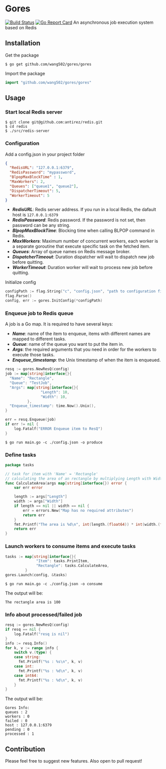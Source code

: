 # Gores
[![Build Status](https://travis-ci.com/wang502/gores.svg?token=KeHkjMsksZ2RWDDg6h5k&branch=master)](https://travis-ci.org/wang502/gores) [![Go Report Card](https://goreportcard.com/badge/github.com/wang502/gores)](https://goreportcard.com/report/github.com/wang502/gores)
An asynchronous job execution system based on Redis

## Installation
Get the package
```
$ go get github.com/wang502/gores/gores
```
Import the package
```go
import "github.com/wang502/gores/gores"
```

## Usage
### Start local Redis server
```
$ git clone git@github.com:antirez/redis.git
$ cd redis
$ ./src/redis-server
```

### Configuration
Add a config.json in your project folder
```json
{
  "RedisURL": "127.0.0.1:6379",
  "RedisPassword": "mypassword",
  "BlpopMaxBlockTime" : 1,
  "MaxWorkers": 2,
  "Queues": ["queue1", "queue2"],
  "DispatcherTimeout": 5,
  "WorkerTimeout": 5
}
```
- ***RedisURL***: Redis server address. If you run in a local Redis, the dafault host is ```127.0.0.1:6379```
- ***RedisPassword***: Redis password. If the password is not set, then password can be any string.
- ***BlpopMaxBlockTime***: Blocking time when calling BLPOP command in Redis.
- ***MaxWorkers***: Maximum number of concurrent workers, each worker is a separate goroutine that execute specific task on the fetched item.
- ***Queues***: Array of queue names on Redis message broker.
- ***DispatcherTimeout***: Duration dispatcher will wait to dispatch new job before quitting.
- ***WorkerTimeout***: Duration worker will wait to process new job before quitting.

Initialize config
```go
configPath := flag.String("c", "config.json", "path to configuration file")
flag.Parse()
config, err := gores.InitConfig(*configPath)
```

### Enqueue job to Redis queue
A job is a Go map. It is required to have several keys:
- ***Name***: name of the item to enqueue, items with different names are mapped to different tasks.
- ***Queue***: name of the queue you want to put the item in.
- ***Args***: the required arguments that you need in order for the workers to execute those tasks.
- ***Enqueue_timestamp***: the Unix timestamp of when the item is enqueued.

```go
resq := gores.NewResQ(config)
job := map[string]interface{}{
  "Name": "Rectangle",
  "Queue": "TestJob",
  "Args": map[string]interface{}{
                "Length": 10,
                "Width": 10,
          },
  "Enqueue_timestamp": time.Now().Unix(),
}

err = resq.Enqueue(job)
if err != nil {
	log.Fatalf("ERROR Enqueue item to ResQ")
}
```

```
$ go run main.go -c ./config.json -o produce
```

### Define tasks
```go
package tasks

// task for item with 'Name' = 'Rectangle'
// calculating the area of an rectangle by multiplying Length with Width
func CalculateArea(args map[string]interface{}) error {
    var err error

    length := args["Length"]
    width := args["Width"]
    if length == nil || width == nil {
        err = errors.New("Map has no required attributes")
        return err
    }
    fmt.Printf("The area is %d\n", int(length.(float64)) * int(width.(float64)))
    return err
}
```

### Launch workers to consume items and execute tasks
```go
tasks := map[string]interface{}{
              "Item": tasks.PrintItem,
              "Rectangle": tasks.CalculateArea,
         }
gores.Launch(config, &tasks)
```

```
$ go run main.go -c ./config.json -o consume
```

The output will be:
```
The rectangle area is 100
```

### Info about processed/failed job
```go
resq := gores.NewResQ(config)
if resq == nil {
    log.Fatalf("resq is nil")
}
info := resq.Info()
for k, v := range info {
    switch v.(type) {
    case string:
      fmt.Printf("%s : %s\n", k, v)
    case int:
      fmt.Printf("%s : %d\n", k, v)
    case int64:
      fmt.Printf("%s : %d\n", k, v)
    }
}
```

The output will be:
```
Gores Info:
queues : 2
workers : 0
failed : 0
host : 127.0.0.1:6379
pending : 0
processed : 1
```

## Contribution
Please feel free to suggest new features. Also open to pull request!
